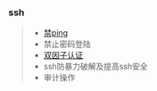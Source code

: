 ### ssh

> * [禁ping](safety/ping.md)
> * 禁止密码登陆
> * [双因子认证](safety/google-authenticator.md)
> * ssh防暴力破解及提高ssh安全
> * 审计操作
